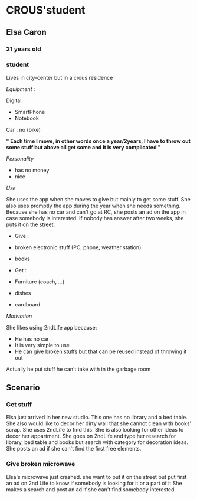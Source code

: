 # CROUS'student
## Elsa Caron
### 21 years old
### student

Lives in city-center but in a crous residence

*Equipment :*

Digital:
* SmartPhone
* Notebook

Car : no (bike)

**" Each time I move, in other words once a year/2years, I have to throw out some stuff but above all get some and it is very complicated "**

*Personality*
* has no money
* nice

*Use*

She uses the app when she moves to give but mainly to get some stuff. She also uses promptly the app during the year when she needs something. Because she has no car and can't go at RC, she posts an ad on the app in case somebody is interested. If nobody has answer after two weeks, she puts it on the street.
* Give :
 * broken electronic stuff (PC, phone, weather station)
 * books

* Get : 
 * Furniture (coach, ...)
 * dishes
 * cardboard
 
*Motivation*

She likes using 2ndLife app because:
 * He has no car
 * It is very simple to use
 * He can give broken stuffs but that can be reused instead of throwing it out

Actually he put stuff he can't take with in the garbage room

## Scenario

### Get stuff
Elsa just arrived in her new studio. This one has no library and a bed table. She also would like to decor her dirty wall that she cannot clean with books' scrap. She uses 2ndLife to find this. She is also looking for other ideas to decor her appartment.
She goes on 2ndLife and type her research for library, bed table and books but search with category for decoration ideas.
She posts an ad if she can't find the first free elements.

### Give broken microwave
Elsa's microwave just crashed. she want to put it on the street but put first an ad on 2nd Life to know if somebody is looking for it or a part of it
She makes a search and post an ad if she can't find somebody interested


